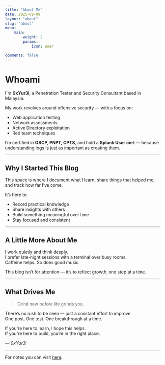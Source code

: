 ```yaml
---
title: "About Me"
date: 2025-09-09
layout: "about"
slug: "about"
menu:
    main:
        weight: 2
        params: 
            icon: user

comments: false
---
```


# Whoami

I'm **0xYur3i**, a Penetration Tester and Security Consultant based in Malaysia.  

My work revolves around offensive security — with a focus on:

- Web application testing  
- Network assessments  
- Active Directory exploitation  
- Red team techniques  

I’m certified in **OSCP, PNPT, CPTS**, and hold a **Splunk User cert** — because understanding logs is just as important as creating them.  

---

## Why I Started This Blog

This space is where I document what I learn, share things that helped me, and track how far I’ve come.  

It’s here to:  

- Record practical knowledge  
- Share insights with others  
- Build something meaningful over time  
- Stay focused and consistent  

---

## A Little More About Me

I work quietly and think deeply.  
I prefer late-night sessions with a terminal over busy rooms.  
Caffeine helps. So does good music.  

This blog isn’t for attention — it’s to reflect growth, one step at a time.  

---

## What Drives Me

> Grind now before life grinds you.  

There’s no rush to be seen — just a constant effort to improve.  
One post. One test. One breakthrough at a time.  

If you're here to learn, I hope this helps.  
If you're here to build, you’re in the right place.  

— *0xYur3i*  

---

For notes you can visit [here](https://0xyur3i.gitbook.io/notes/).  
